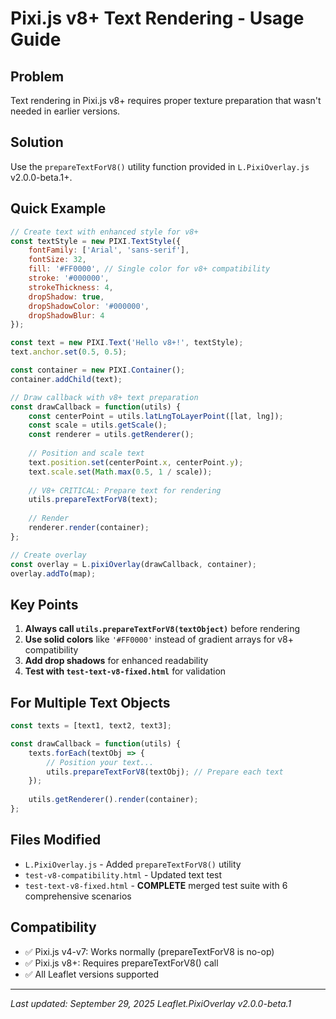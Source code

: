 # Pixi.js v8+ Text Rendering - Usage Guide

## Problem

Text rendering in Pixi.js v8+ requires proper texture preparation that wasn't needed in earlier versions.

## Solution

Use the `prepareTextForV8()` utility function provided in `L.PixiOverlay.js` v2.0.0-beta.1+.

## Quick Example

```javascript
// Create text with enhanced style for v8+
const textStyle = new PIXI.TextStyle({
    fontFamily: ['Arial', 'sans-serif'],
    fontSize: 32,
    fill: '#FF0000', // Single color for v8+ compatibility
    stroke: '#000000',
    strokeThickness: 4,
    dropShadow: true,
    dropShadowColor: '#000000',
    dropShadowBlur: 4
});

const text = new PIXI.Text('Hello v8+!', textStyle);
text.anchor.set(0.5, 0.5);

const container = new PIXI.Container();
container.addChild(text);

// Draw callback with v8+ text preparation
const drawCallback = function(utils) {
    const centerPoint = utils.latLngToLayerPoint([lat, lng]);
    const scale = utils.getScale();
    const renderer = utils.getRenderer();
    
    // Position and scale text
    text.position.set(centerPoint.x, centerPoint.y);
    text.scale.set(Math.max(0.5, 1 / scale));
    
    // V8+ CRITICAL: Prepare text for rendering
    utils.prepareTextForV8(text);
    
    // Render
    renderer.render(container);
};

// Create overlay
const overlay = L.pixiOverlay(drawCallback, container);
overlay.addTo(map);
```

## Key Points

1. **Always call `utils.prepareTextForV8(textObject)`** before rendering
2. **Use solid colors** like `'#FF0000'` instead of gradient arrays for v8+ compatibility
3. **Add drop shadows** for enhanced readability
4. **Test with `test-text-v8-fixed.html`** for validation

## For Multiple Text Objects

```javascript
const texts = [text1, text2, text3];

const drawCallback = function(utils) {
    texts.forEach(textObj => {
        // Position your text...
        utils.prepareTextForV8(textObj); // Prepare each text
    });
    
    utils.getRenderer().render(container);
};
```

## Files Modified

- `L.PixiOverlay.js` - Added `prepareTextForV8()` utility
- `test-v8-compatibility.html` - Updated text test
- `test-text-v8-fixed.html` - **COMPLETE** merged test suite with 6 comprehensive scenarios

## Compatibility

- ✅ Pixi.js v4-v7: Works normally (prepareTextForV8 is no-op)
- ✅ Pixi.js v8+: Requires prepareTextForV8() call
- ✅ All Leaflet versions supported

---

*Last updated: September 29, 2025*
*Leaflet.PixiOverlay v2.0.0-beta.1*
